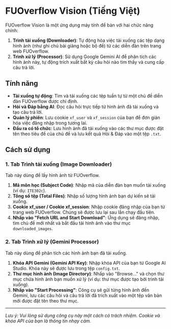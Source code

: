 # FUOverflow Vision (Tiếng Việt)

FUOverflow Vision là một ứng dụng máy tính để bàn với hai chức năng chính:
1.  **Trình tải xuống (Downloader)**: Tự động hóa việc tải xuống các tệp dạng hình ảnh (như ghi chú bài giảng hoặc bộ đề) từ các diễn đàn trên trang web FUOverflow.
2.  **Trình xử lý (Processor)**: Sử dụng Google Gemini AI để phân tích các hình ảnh này, tự động trích xuất bất kỳ câu hỏi nào tìm thấy và cung cấp câu trả lời.

## Tính năng

- **Tải xuống tự động**: Tìm và tải xuống các tệp tuần tự từ một chủ đề diễn đàn FUOverflow được chỉ định.
- **Hỏi và Đáp bằng AI**: Đọc câu hỏi trực tiếp từ hình ảnh đã tải xuống và tạo câu trả lời.
- **Quản lý phiên**: Lưu cookie `xf_user` và `xf_session` của bạn để đơn giản hóa việc đăng nhập trong tương lai.
- **Đầu ra có tổ chức**: Lưu hình ảnh đã tải xuống vào các thư mục được đặt tên theo tiêu đề của chủ đề và lưu kết quả Hỏi & Đáp vào một tệp `.txt`.

## Cách sử dụng

### 1. Tab Trình tải xuống (Image Downloader)

Tab này dùng để lấy hình ảnh từ FUOverflow.

1.  **Mã môn học (Subject Code)**: Nhập mã của diễn đàn bạn muốn tải xuống (ví dụ: `ITE302c`).
2.  **Tổng số tệp (Total Files)**: Nhập số lượng hình ảnh bạn dự kiến sẽ tải xuống.
3.  **Cookie xf_user / Cookie xf_session**: Nhập cookie đăng nhập của bạn từ trang web FUOverflow. Chúng sẽ được lưu lại sau lần chạy đầu tiên.
4.  **Nhấp vào "Fetch URL and Start Download"**: Ứng dụng sẽ đăng nhập, tìm chủ đề mới nhất và bắt đầu tải hình ảnh vào thư mục `downloaded_images`.

### 2. Tab Trình xử lý (Gemini Processor)

Tab này dùng để phân tích các hình ảnh bạn đã tải xuống.

1.  **Khóa API Gemini (Gemini API Key)**: Nhập khóa API của bạn từ Google AI Studio. Khóa này sẽ được lưu trong tệp `config.txt`.
2.  **Thư mục hình ảnh (Image Directory)**: Nhấp vào "Browse..." và chọn thư mục chứa hình ảnh bạn muốn xử lý (ví dụ: thư mục được tạo bởi trình tải xuống).
3.  **Nhấp vào "Start Processing"**: Công cụ sẽ gửi từng hình ảnh đến Gemini, lưu các câu hỏi và câu trả lời đã trích xuất vào một tệp văn bản mới được đặt tên theo thư mục.

---
*Lưu ý: Vui lòng sử dụng công cụ này một cách có trách nhiệm. Cookie và khóa API của bạn là thông tin nhạy cảm.*
